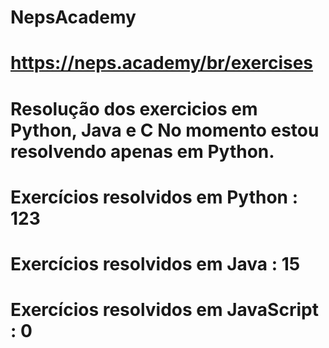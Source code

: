 # NepsAcademy
# https://neps.academy/br/exercises 
# Resolução dos exercicios em Python, Java e C No momento estou resolvendo apenas em Python.
# Exercícios resolvidos em Python : 123
# Exercícios resolvidos em Java : 15
# Exercícios resolvidos em JavaScript : 0
